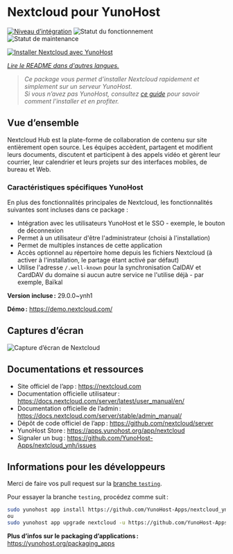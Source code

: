 <!--
Nota bene : ce README est automatiquement généré par <https://github.com/YunoHost/apps/tree/master/tools/readme_generator>
Il NE doit PAS être modifié à la main.
-->

# Nextcloud pour YunoHost

[![Niveau d’intégration](https://dash.yunohost.org/integration/nextcloud.svg)](https://dash.yunohost.org/appci/app/nextcloud) ![Statut du fonctionnement](https://ci-apps.yunohost.org/ci/badges/nextcloud.status.svg) ![Statut de maintenance](https://ci-apps.yunohost.org/ci/badges/nextcloud.maintain.svg)

[![Installer Nextcloud avec YunoHost](https://install-app.yunohost.org/install-with-yunohost.svg)](https://install-app.yunohost.org/?app=nextcloud)

*[Lire le README dans d'autres langues.](./ALL_README.md)*

> *Ce package vous permet d’installer Nextcloud rapidement et simplement sur un serveur YunoHost.*  
> *Si vous n’avez pas YunoHost, consultez [ce guide](https://yunohost.org/install) pour savoir comment l’installer et en profiter.*

## Vue d’ensemble

Nextcloud Hub est la plate-forme de collaboration de contenu sur site entièrement open source. Les équipes accèdent, partagent et modifient leurs documents, discutent et participent à des appels vidéo et gèrent leur courrier, leur calendrier et leurs projets sur des interfaces mobiles, de bureau et Web.

### Caractéristiques spécifiques YunoHost

En plus des fonctionnalités principales de Nextcloud, les fonctionnalités suivantes sont incluses dans ce package :

 * Intégration avec les utilisateurs YunoHost et le SSO - exemple, le bouton de déconnexion
 * Permet à un utilisateur d'être l'administrateur (choisi à l'installation)
 * Permet de multiples instances de cette application
 * Accès optionnel au répertoire home depuis les fichiers Nextcloud (à activer à l'installation, le partage étant activé par défaut)
 * Utilise l'adresse `/.well-known` pour la synchronisation CalDAV et CardDAV du domaine si aucun autre service ne l'utilise déjà - par exemple, Baïkal


**Version incluse :** 29.0.0~ynh1

**Démo :** <https://demo.nextcloud.com/>

## Captures d’écran

![Capture d’écran de Nextcloud](./doc/screenshots/screenshot.png)

## Documentations et ressources

- Site officiel de l’app : <https://nextcloud.com>
- Documentation officielle utilisateur : <https://docs.nextcloud.com/server/latest/user_manual/en/>
- Documentation officielle de l’admin : <https://docs.nextcloud.com/server/stable/admin_manual/>
- Dépôt de code officiel de l’app : <https://github.com/nextcloud/server>
- YunoHost Store : <https://apps.yunohost.org/app/nextcloud>
- Signaler un bug : <https://github.com/YunoHost-Apps/nextcloud_ynh/issues>

## Informations pour les développeurs

Merci de faire vos pull request sur la [branche `testing`](https://github.com/YunoHost-Apps/nextcloud_ynh/tree/testing).

Pour essayer la branche `testing`, procédez comme suit :

```bash
sudo yunohost app install https://github.com/YunoHost-Apps/nextcloud_ynh/tree/testing --debug
ou
sudo yunohost app upgrade nextcloud -u https://github.com/YunoHost-Apps/nextcloud_ynh/tree/testing --debug
```

**Plus d’infos sur le packaging d’applications :** <https://yunohost.org/packaging_apps>
